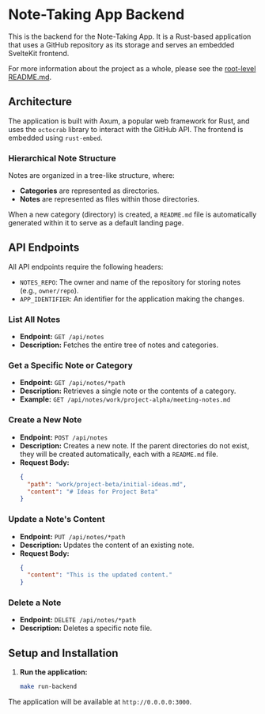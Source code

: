 # Note-Taking App Backend

This is the backend for the Note-Taking App. It is a Rust-based application that uses a GitHub repository as its storage and serves an embedded SvelteKit frontend.

For more information about the project as a whole, please see the [root-level README.md](../README.md).

## Architecture

The application is built with Axum, a popular web framework for Rust, and uses the `octocrab` library to interact with the GitHub API. The frontend is embedded using `rust-embed`.

### Hierarchical Note Structure

Notes are organized in a tree-like structure, where:

-   **Categories** are represented as directories.
-   **Notes** are represented as files within those directories.

When a new category (directory) is created, a `README.md` file is automatically generated within it to serve as a default landing page.

## API Endpoints

All API endpoints require the following headers:

-   `NOTES_REPO`: The owner and name of the repository for storing notes (e.g., `owner/repo`).
-   `APP_IDENTIFIER`: An identifier for the application making the changes.

### List All Notes

-   **Endpoint:** `GET /api/notes`
-   **Description:** Fetches the entire tree of notes and categories.

### Get a Specific Note or Category

-   **Endpoint:** `GET /api/notes/*path`
-   **Description:** Retrieves a single note or the contents of a category.
-   **Example:** `GET /api/notes/work/project-alpha/meeting-notes.md`

### Create a New Note

-   **Endpoint:** `POST /api/notes`
-   **Description:** Creates a new note. If the parent directories do not exist, they will be created automatically, each with a `README.md` file.
-   **Request Body:**
    ```json
    {
      "path": "work/project-beta/initial-ideas.md",
      "content": "# Ideas for Project Beta"
    }
    ```

### Update a Note's Content

-   **Endpoint:** `PUT /api/notes/*path`
-   **Description:** Updates the content of an existing note.
-   **Request Body:**
    ```json
    {
      "content": "This is the updated content."
    }
    ```

### Delete a Note

-   **Endpoint:** `DELETE /api/notes/*path`
-   **Description:** Deletes a specific note file.

## Setup and Installation

1.  **Run the application:**
    ```bash
    make run-backend
    ```

The application will be available at `http://0.0.0.0:3000`.